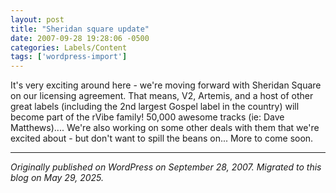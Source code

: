 ```yaml
---
layout: post
title: "Sheridan square update"
date: 2007-09-28 19:28:06 -0500
categories: Labels/Content
tags: ['wordpress-import']
---
```


It's very exciting around here - we're moving forward with Sheridan Square on our licensing agreement. That means, V2, Artemis, and a host of other great labels (including the 2nd largest Gospel label in the country) will become part of the rVibe family! 50,000 awesome tracks (ie: Dave Matthews).... We're also working on some other deals with them that we're excited about - but don't want to spill the beans on... More to come soon.

---

*Originally published on WordPress on September 28, 2007. Migrated to this blog on May 29, 2025.*
